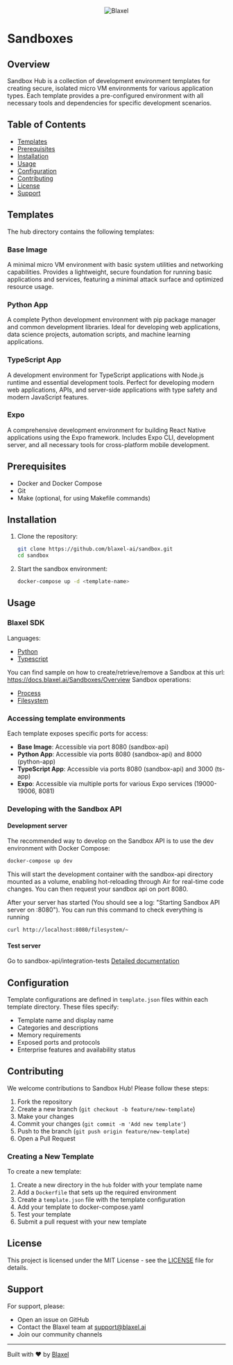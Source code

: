 <p align="center">
  <img src="https://blaxel.ai/logo.png" alt="Blaxel"/>
</p>

# Sandboxes

## Overview

Sandbox Hub is a collection of development environment templates for creating secure, isolated micro VM environments for various application types. Each template provides a pre-configured environment with all necessary tools and dependencies for specific development scenarios.

## Table of Contents

- [Templates](#templates)
- [Prerequisites](#prerequisites)
- [Installation](#installation)
- [Usage](#usage)
- [Configuration](#configuration)
- [Contributing](#contributing)
- [License](#license)
- [Support](#support)

## Templates

The hub directory contains the following templates:

### Base Image
A minimal micro VM environment with basic system utilities and networking capabilities. Provides a lightweight, secure foundation for running basic applications and services, featuring a minimal attack surface and optimized resource usage.

### Python App
A complete Python development environment with pip package manager and common development libraries. Ideal for developing web applications, data science projects, automation scripts, and machine learning applications.

### TypeScript App
A development environment for TypeScript applications with Node.js runtime and essential development tools. Perfect for developing modern web applications, APIs, and server-side applications with type safety and modern JavaScript features.

### Expo
A comprehensive development environment for building React Native applications using the Expo framework. Includes Expo CLI, development server, and all necessary tools for cross-platform mobile development.

## Prerequisites

- Docker and Docker Compose
- Git
- Make (optional, for using Makefile commands)

## Installation

1. Clone the repository:
   ```bash
   git clone https://github.com/blaxel-ai/sandbox.git
   cd sandbox
   ```

2. Start the sandbox environment:
   ```bash
   docker-compose up -d <template-name>
   ```

## Usage

### Blaxel SDK

Languages:
 - [Python](https://github.com/blaxel-ai/sdk-python)
 - [Typescript](https://github.com/modelcontextprotocol/typescript-sdk)

You can find sample on how to create/retrieve/remove a Sandbox at this url: https://docs.blaxel.ai/Sandboxes/Overview
Sandbox operations:
- [Process](https://docs.blaxel.ai/Sandboxes/Processes)
- [Filesystem](https://docs.blaxel.ai/Sandboxes/Filesystem)

### Accessing template environments

Each template exposes specific ports for access:

- **Base Image**: Accessible via port 8080 (sandbox-api)
- **Python App**: Accessible via ports 8080 (sandbox-api) and 8000 (python-app)
- **TypeScript App**: Accessible via ports 8080 (sandbox-api) and 3000 (ts-app)
- **Expo**: Accessible via multiple ports for various Expo services (19000-19006, 8081)

### Developing with the Sandbox API

#### Development server

The recommended way to develop on the Sandbox API is to use the dev environment with Docker Compose:

```bash
docker-compose up dev
```

This will start the development container with the sandbox-api directory mounted as a volume, enabling hot-reloading through Air for real-time code changes. You can then request your sandbox api on port 8080.

After your server has started (You should see a log: "Starting Sandbox API server on :8080"). You can run this command to check everything is running
```bash
curl http://localhost:8080/filesystem/~
```

#### Test server

Go to sandbox-api/integration-tests
[Detailed documentation](sandbox-api/integration-tests/README.md)

## Configuration

Template configurations are defined in `template.json` files within each template directory. These files specify:

- Template name and display name
- Categories and descriptions
- Memory requirements
- Exposed ports and protocols
- Enterprise features and availability status

## Contributing

We welcome contributions to Sandbox Hub! Please follow these steps:

1. Fork the repository
2. Create a new branch (`git checkout -b feature/new-template`)
3. Make your changes
4. Commit your changes (`git commit -m 'Add new template'`)
5. Push to the branch (`git push origin feature/new-template`)
6. Open a Pull Request

### Creating a New Template

To create a new template:

1. Create a new directory in the `hub` folder with your template name
2. Add a `Dockerfile` that sets up the required environment
3. Create a `template.json` file with the template configuration
4. Add your template to docker-compose.yaml
4. Test your template
5. Submit a pull request with your new template

## License

This project is licensed under the MIT License - see the [LICENSE](../LICENSE) file for details.

## Support

For support, please:

- Open an issue on GitHub
- Contact the Blaxel team at support@blaxel.ai
- Join our community channels

---

Built with ❤️ by [Blaxel](https://blaxel.ai)
